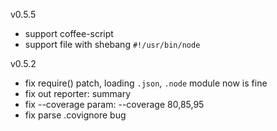 v0.5.5

  * support coffee-script
  * support file with shebang `#!/usr/bin/node`

v0.5.2

  * fix require() patch, loading `.json`, `.node` module now is fine
  * fix out reporter: summary
  * fix --coverage param:  --coverage 80,85,95
  * fix parse .covignore bug
